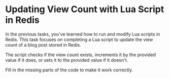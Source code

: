 # Updating View Count with Lua Script in Redis

In the previous tasks, you've learned how to run and modify Lua scripts in Redis. This task focuses on completing a Lua script to update the view count of a blog post stored in Redis.

The script checks if the view count exists, increments it by the provided value if it does, or sets it to the provided value if it doesn't.

Fill in the missing parts of the code to make it work correctly.
